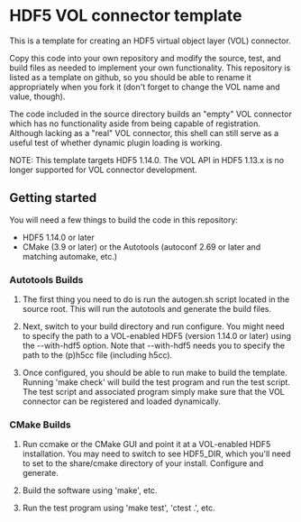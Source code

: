 # HDF5 VOL connector template

This is a template for creating an HDF5 virtual object layer (VOL) connector.

Copy this code into your own repository and modify the source, test, and build files as needed to implement your own functionality. This repository is listed as a template on github, so you should be able to rename it appropriately when you fork it (don't forget to change the VOL name and value, though).

The code included in the source directory builds an "empty" VOL connector which has no functionality aside from being capable of registration. Although lacking as a "real" VOL connector, this shell can still serve as a useful test of whether dynamic plugin loading is working.

NOTE: This template targets HDF5 1.14.0. The VOL API in HDF5 1.13.x is no longer supported for VOL connector development.


## Getting started

You will need a few things to build the code in this repository:

* HDF5 1.14.0 or later
* CMake (3.9 or later) or the Autotools (autoconf 2.69 or later and matching automake, etc.)

### Autotools Builds

1) The first thing you need to do is run the autogen.sh script located in the source root. This will run the autotools and generate the build files.

2) Next, switch to your build directory and run configure. You might need to specify the path to a VOL-enabled HDF5 (version 1.14.0 or later) using the --with-hdf5 option. Note that --with-hdf5 needs you to specify the path to the (p)h5cc file (including h5cc).

3) Once configured, you should be able to run make to build the template. Running 'make check' will build the test program and run the test script. The test script and associated program simply make sure that the VOL connector can be registered and loaded dynamically.

### CMake Builds

1) Run ccmake or the CMake GUI and point it at a VOL-enabled HDF5 installation. You may need to switch to see HDF5\_DIR, which you'll need to set to the share/cmake directory of your install. Configure and generate.

2) Build the software using 'make', etc.

3) Run the test program using 'make test', 'ctest .', etc.

